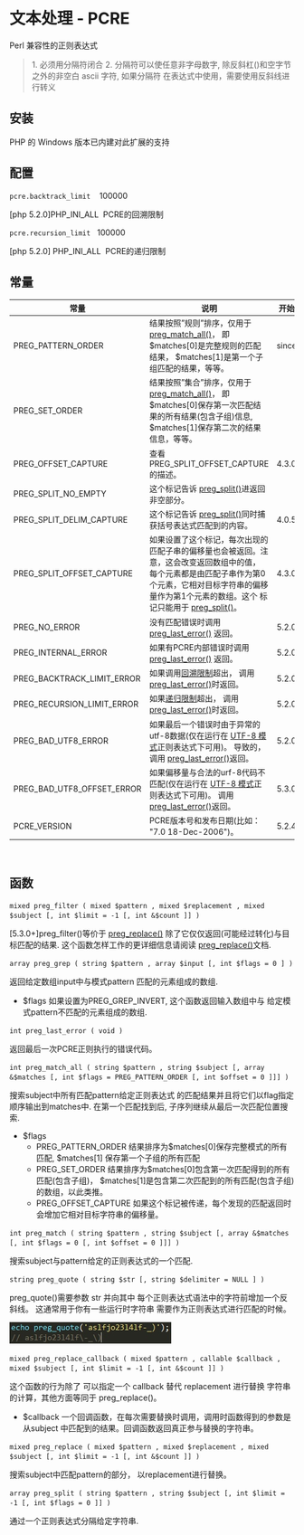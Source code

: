 # 文本处理 - PCRE

Perl 兼容性的正则表达式
> 1\. 必须用分隔符闭合
> 2\. 分隔符可以使任意非字母数字, 除反斜杠(\)和空字节之外的非空白 ascii 字符, 如果分隔符 在表达式中使用，需要使用反斜线进行转义

## 安装

PHP 的 Windows 版本已内建对此扩展的支持

## 配置

`pcre.backtrack_limit`    100000

[php 5.2.0]PHP_INI_ALL 
PCRE的回溯限制

`pcre.recursion_limit`   100000

[php 5.2.0] PHP_INI_ALL 
PCRE的递归限制

## 常量


|  常量 |  说明  |  开始  |
|---|---|---|
| PREG_PATTERN_ORDER | 结果按照”规则”排序，仅用于 [preg_match_all()](mk://function.preg-match-all.html)， 即$matches[0]是完整规则的匹配结果， $matches[1]是第一个子组匹配的结果，等等。 | since |
| PREG_SET_ORDER | 结果按照”集合”排序，仅用于 [preg_match_all()](mk://function.preg-match-all.html)， 即$matches[0]保存第一次匹配结果的所有结果(包含子组)信息, $matches[1]保存第二次的结果信息，等等。 |   |
| PREG_OFFSET_CAPTURE | 查看PREG_SPLIT_OFFSET_CAPTURE的描述。 | 4.3.0 |
| PREG_SPLIT_NO_EMPTY | 这个标记告诉 [preg_split()](mk://function.preg-split.html)进返回非空部分。 |   |
| PREG_SPLIT_DELIM_CAPTURE | 这个标记告诉 [preg_split()](mk://function.preg-split.html)同时捕获括号表达式匹配到的内容。 | 4.0.5 |
| PREG_SPLIT_OFFSET_CAPTURE | 如果设置了这个标记，每次出现的匹配子串的偏移量也会被返回。注意，这会改变返回数组中的值， 每个元素都是由匹配子串作为第0个元素，它相对目标字符串的偏移量作为第1个元素的数组。这个 标记只能用于 [preg_split()](mk://function.preg-split.html)。 | 4.3.0 |
| PREG_NO_ERROR | 没有匹配错误时调用 [preg_last_error()](mk://function.preg-last-error.html) 返回。 | 5.2.0 |
| PREG_INTERNAL_ERROR | 如果有PCRE内部错误时调用 [preg_last_error()](mk://function.preg-last-error.html) 返回。 | 5.2.0 |
| PREG_BACKTRACK_LIMIT_ERROR | 如果调用[回溯限制](mk://pcre.configuration.html#ini.pcre.backtrack-limit)超出， 调用 [preg_last_error()](mk://function.preg-last-error.html)时返回。 | 5.2.0 |
| PREG_RECURSION_LIMIT_ERROR | 如果[递归限制](mk://pcre.configuration.html#ini.pcre.recursion-limit)超出， 调用 [preg_last_error()](mk://function.preg-last-error.html)时返回。 | 5.2.0 |
| PREG_BAD_UTF8_ERROR | 如果最后一个错误时由于异常的utf-8数据(仅在运行在 [UTF-8 模式](mk://reference.pcre.pattern.modifiers.html)正则表达式下可用)。 导致的，调用 [preg_last_error()](mk://function.preg-last-error.html)返回。 | 5.2.0 |
| PREG_BAD_UTF8_OFFSET_ERROR | 如果偏移量与合法的urf-8代码不匹配(仅在运行在 [UTF-8 模式](mk://reference.pcre.pattern.modifiers.html)正则表达式下可用)。 调用 [preg_last_error()](mk://function.preg-last-error.html)返回。 | 5.3.0 |
| PCRE_VERSION | PCRE版本号和发布日期(比如： "7.0 18-Dec-2006")。 | 5.2.4 |



 

## 函数

`mixed preg_filter ( mixed $pattern , mixed $replacement , mixed $subject [, int $limit = -1 [, int &$count ]] )`

[5.3.0+]preg_filter()等价于 [preg_replace()](mk://function.preg-replace.html) 除了它仅仅返回(可能经过转化)与目标匹配的结果. 这个函数怎样工作的更详细信息请阅读 [preg_replace()](mk://function.preg-replace.html)文档.

`array preg_grep ( string $pattern , array $input [, int $flags = 0 ] )`

返回给定数组input中与模式pattern 匹配的元素组成的数组. 
- $flags
    如果设置为PREG_GREP_INVERT, 这个函数返回输入数组中与 给定模式pattern不匹配的元素组成的数组. 

`int preg_last_error ( void )`

返回最后一次PCRE正则执行的错误代码。 

`int preg_match_all ( string $pattern , string $subject [, array &$matches [, int $flags = PREG_PATTERN_ORDER [, int $offset = 0 ]]] )`

搜索subject中所有匹配pattern给定正则表达式 的匹配结果并且将它们以flag指定顺序输出到matches中. 在第一个匹配找到后, 子序列继续从最后一次匹配位置搜索. 

- $flags
    - PREG_PATTERN_ORDER 
        结果排序为$matches[0]保存完整模式的所有匹配, $matches[1] 保存第一个子组的所有匹配
    - PREG_SET_ORDER 
        结果排序为$matches[0]包含第一次匹配得到的所有匹配(包含子组)， $matches[1]是包含第二次匹配到的所有匹配(包含子组)的数组，以此类推。 
    - PREG_OFFSET_CAPTURE
        如果这个标记被传递，每个发现的匹配返回时会增加它相对目标字符串的偏移量。 

`int preg_match ( string $pattern , string $subject [, array &$matches [, int $flags = 0 [, int $offset = 0 ]]] )`

搜索subject与pattern给定的正则表达式的一个匹配. 

`string preg_quote ( string $str [, string $delimiter = NULL ] )`

preg_quote()需要参数 str 并向其中 每个正则表达式语法中的字符前增加一个反斜线。 这通常用于你有一些运行时字符串 需要作为正则表达式进行匹配的时候。 


![-w214](/_static/images/media/15936174730133/15936176267781.jpg)


`mixed preg_replace_callback ( mixed $pattern , callable $callback , mixed $subject [, int $limit = -1 [, int &$count ]] )`

这个函数的行为除了 可以指定一个 callback 替代 replacement 进行替换 字符串的计算，其他方面等同于 preg_replace()。 

- $callback
    一个回调函数，在每次需要替换时调用，调用时函数得到的参数是从subject 中匹配到的结果。回调函数返回真正参与替换的字符串。 

`mixed preg_replace ( mixed $pattern , mixed $replacement , mixed $subject [, int $limit = -1 [, int &$count ]] )`

搜索subject中匹配pattern的部分， 以replacement进行替换。 

`array preg_split ( string $pattern , string $subject [, int $limit = -1 [, int $flags = 0 ]] )`

通过一个正则表达式分隔给定字符串. 